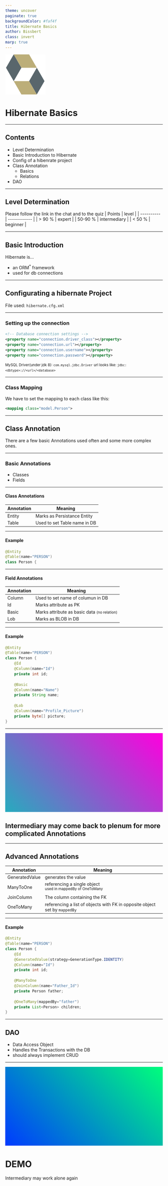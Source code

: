 ```yaml
---
theme: uncover
paginate: true
backgroundColor: #faf4f
title: Hibernate Basics
author: Bissbert
class: invert
marp: true
---
```


![height:150px](hibernate-icon.svg)
# Hibernate Basics

---

## Contents

* Level Determination
* Basic Introduction to Hibernate
* Config of a hibenrate project
* Class Annotation
  * Basics
  * Relations
* DAO

---

## Level Determination

Please follow the link in the chat and to the quiz
| Points     | level        |
| ---------- | ------------ |
| &#62; 90 % | expert       |
| 50-90 %    | intermediary |
| &#60; 50 % | beginner     |

---

<!-- footer: <p>* = Object Relation Mapping</p>-->

## Basic Introduction

Hibernate is...
- an ORM<sup>*</sup> framework
- used for db connections

---

<!-- footer: >-->

## Configurating a hibernate Project

File used: `hibernate.cfg.xml`

---

### Setting up the connection

```xml
<!-- Database connection settings -->
<property name="connection.driver_class"></property>
<property name="connection.url"></property>
<property name="connection.username"></property>
<property name="connection.password"></property>
```

<small>MySQL Driver(under jdk 8): `com.mysql.jdbc.Driver`</small>
<small>url looks like: `jdbc:<dbtype>://<url>/<database>`</small>

---
### Class Mapping

We have to set the mapping to each class like this:

```xml
<mapping class="model.Person">
```

---

## Class Annotation

There are a few basic Annotations used often and some more complex ones.

---

### Basic Annotations

- Classes
- Fields

---

#### Class Annotations

| Annotation | Meaning                      |
| ---------- | ---------------------------- |
| Entity     | Marks as Persistance Entity  |
| Table      | Used to set Table name in DB |

---

#### Example

```java
@Entity
@Table(name="PERSON")
class Person {
```

---

#### Field Annotations

| Annotation | Meaning                                                    |
| ---------- | ---------------------------------------------------------- |
| Column     | Used to set name of columun in DB                          |
| Id         | Marks attribute as PK                                      |
| Basic      | Marks attribute as basic data <small>(no relation)</small> |
| Lob        | Marks as BLOB in DB                                        |

---

#### Example

```java
@Entity
@Table(name="PERSON")
class Person {
    @Id
    @Column(name="Id")
    private int id;

    @Basic
    @Column(name="Name")
    private String name;

    @Lob
    @Column(name="Profile_Picture")
    private byte[] picture;
}
```

---

<!-- color : white -->

![bg](gradient.png)

## Intermediary may come back to plenum for more complicated Annotations

---

<!-- color : default -->

## Advanced Annotations
| Annotation     | Meaning                                                                    |
| -------------- | -------------------------------------------------------------------------- |
| GeneratedValue | generates the value                                                        |
| ManyToOne      | referencing a single object </br><sup>used in mappedBy of OneToMany</sup>  |
| JoinColumn     | The column containing the FK                                               |
| OneToMany      | referencing a list of objects with FK in opposite object set by `mappedBy` |

---

#### Example

```java
@Entity
@Table(name="PERSON")
class Person {
    @Id
    @GeneratedValue(strategy=GenerationType.IDENTITY)
    @Column(name="Id")
    private int id;

    @ManyToOne
    @JoinColumn(name="Father_Id")
    private Person father;

    @OneToMany(mappedBy="father")
    private List<Person> children;
}
```

---

## DAO

- Data Access Object
- Handles the Transactions with the DB
- should always implement CRUD

---

![bg](gradient2.png)

# DEMO

Intermediary may work alone again